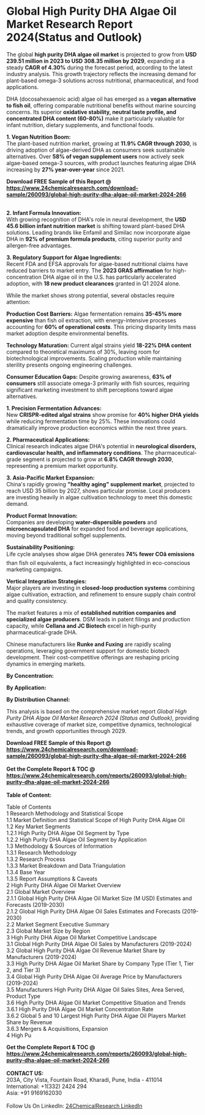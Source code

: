 <h1>Global High Purity DHA Algae Oil Market Research Report 2024(Status and Outlook)</h1><p>The global <strong>high purity DHA algae oil market</strong> is projected to grow from <strong>USD 239.51 million in 2023 to USD 308.35 million by 2029</strong>, expanding at a steady <strong>CAGR of 4.30%</strong> during the forecast period, according to the latest industry analysis. This growth trajectory reflects the increasing demand for plant-based omega-3 solutions across nutritional, pharmaceutical, and food applications.</p><p>DHA (docosahexaenoic acid) algae oil has emerged as a <strong>vegan alternative to fish oil</strong>, offering comparable nutritional benefits without marine sourcing concerns. Its superior <strong>oxidative stability, neutral taste profile, and concentrated DHA content (60-80%)</strong> make it particularly valuable for infant nutrition, dietary supplements, and functional foods.</p><p><strong>1. Vegan Nutrition Boom:</strong><br>
The plant-based nutrition market, growing at <strong>11.9% CAGR through 2030</strong>, is driving adoption of algae-derived DHA as consumers seek sustainable alternatives. Over <strong>58% of vegan supplement users</strong> now actively seek algae-based omega-3 sources, with product launches featuring algae DHA increasing by <strong>27% year-over-year</strong> since 2021.</p><div><b>Download FREE Sample of this Report @ 
            <a href="https://www.24chemicalresearch.com/download-sample/260093/global-high-purity-dha-algae-oil-market-2024-266">
            https://www.24chemicalresearch.com/download-sample/260093/global-high-purity-dha-algae-oil-market-2024-266</a></b></div><br><p><strong>2. Infant Formula Innovation:</strong><br>
With growing recognition of DHA's role in neural development, the <strong>USD 45.6 billion infant nutrition market</strong> is shifting toward plant-based DHA solutions. Leading brands like Enfamil and Similac now incorporate algae DHA in <strong>92% of premium formula products</strong>, citing superior purity and allergen-free advantages.</p><p><strong>3. Regulatory Support for Algae Ingredients:</strong><br>
Recent FDA and EFSA approvals for algae-based nutritional claims have reduced barriers to market entry. The <strong>2023 GRAS affirmation</strong> for high-concentration DHA algae oil in the U.S. has particularly accelerated adoption, with <strong>18 new product clearances</strong> granted in Q1 2024 alone.</p><p>While the market shows strong potential, several obstacles require attention:</p><p><strong>Production Cost Barriers:</strong> Algae fermentation remains <strong>35-45% more expensive</strong> than fish oil extraction, with energy-intensive processes accounting for <strong>60% of operational costs</strong>. This pricing disparity limits mass market adoption despite environmental benefits.</p><p><strong>Technology Maturation:</strong> Current algal strains yield <strong>18-22% DHA content</strong> compared to theoretical maximums of 30%, leaving room for biotechnological improvements. Scaling production while maintaining sterility presents ongoing engineering challenges.</p><p><strong>Consumer Education Gaps:</strong> Despite growing awareness, <strong>63% of consumers</strong> still associate omega-3 primarily with fish sources, requiring significant marketing investment to shift perceptions toward algae alternatives.</p><p><strong>1. Precision Fermentation Advances:</strong><br>
New <strong>CRISPR-edited algal strains</strong> show promise for <strong>40% higher DHA yields</strong> while reducing fermentation time by 25%. These innovations could dramatically improve production economics within the next three years.</p><p><strong>2. Pharmaceutical Applications:</strong><br>
Clinical research indicates algae DHA's potential in <strong>neurological disorders, cardiovascular health, and inflammatory conditions</strong>. The pharmaceutical-grade segment is projected to grow at <strong>6.8% CAGR through 2030</strong>, representing a premium market opportunity.</p><p><strong>3. Asia-Pacific Market Expansion:</strong><br>
China's rapidly growing <strong>"healthy aging" supplement market</strong>, projected to reach USD 35 billion by 2027, shows particular promise. Local producers are investing heavily in algae cultivation technology to meet this domestic demand.</p><p><strong>Product Format Innovation:</strong><br>
	Companies are developing <strong>water-dispersible powders</strong> and <strong>microencapsulated DHA</strong> for expanded food and beverage applications, moving beyond traditional softgel supplements.</p><p><strong>Sustainability Positioning:</strong><br>
	Life cycle analyses show algae DHA generates <strong>74% fewer COâ emissions</strong> than fish oil equivalents, a fact increasingly highlighted in eco-conscious marketing campaigns.</p><p><strong>Vertical Integration Strategies:</strong><br>
	Major players are investing in <strong>closed-loop production systems</strong> combining algae cultivation, extraction, and refinement to ensure supply chain control and quality consistency.</p><p>The market features a mix of <strong>established nutrition companies and specialized algae producers</strong>. DSM leads in patent filings and production capacity, while <strong>Cellana and JC Biotech</strong> excel in high-purity pharmaceutical-grade DHA.</p><p>Chinese manufacturers like <strong>Runke and Fuxing</strong> are rapidly scaling operations, leveraging government support for domestic biotech development. Their cost-competitive offerings are reshaping pricing dynamics in emerging markets.</p><p><strong>By Concentration:</strong></p><p><strong>By Application:</strong></p><p><strong>By Distribution Channel:</strong></p><p>This analysis is based on the comprehensive market report <em>Global High Purity DHA Algae Oil Market Research 2024 (Status and Outlook)</em>, providing exhaustive coverage of market size, competitive dynamics, technological trends, and growth opportunities through 2029.</p><div><b>Download FREE Sample of this Report @ 
            <a href="https://www.24chemicalresearch.com/download-sample/260093/global-high-purity-dha-algae-oil-market-2024-266">
            https://www.24chemicalresearch.com/download-sample/260093/global-high-purity-dha-algae-oil-market-2024-266</a></b></div><br><div><b>Get the Complete Report & TOC @ 
            <a href="https://www.24chemicalresearch.com/reports/260093/global-high-purity-dha-algae-oil-market-2024-266">
            https://www.24chemicalresearch.com/reports/260093/global-high-purity-dha-algae-oil-market-2024-266</a></b></div><br>
            <b>Table of Content:</b><p>Table of Contents<br />
1 Research Methodology and Statistical Scope<br />
1.1 Market Definition and Statistical Scope of High Purity DHA Algae Oil<br />
1.2 Key Market Segments<br />
1.2.1 High Purity DHA Algae Oil Segment by Type<br />
1.2.2 High Purity DHA Algae Oil Segment by Application<br />
1.3 Methodology & Sources of Information<br />
1.3.1 Research Methodology<br />
1.3.2 Research Process<br />
1.3.3 Market Breakdown and Data Triangulation<br />
1.3.4 Base Year<br />
1.3.5 Report Assumptions & Caveats<br />
2 High Purity DHA Algae Oil Market Overview<br />
2.1 Global Market Overview<br />
2.1.1 Global High Purity DHA Algae Oil Market Size (M USD) Estimates and Forecasts (2019-2030)<br />
2.1.2 Global High Purity DHA Algae Oil Sales Estimates and Forecasts (2019-2030)<br />
2.2 Market Segment Executive Summary<br />
2.3 Global Market Size by Region<br />
3 High Purity DHA Algae Oil Market Competitive Landscape<br />
3.1 Global High Purity DHA Algae Oil Sales by Manufacturers (2019-2024)<br />
3.2 Global High Purity DHA Algae Oil Revenue Market Share by Manufacturers (2019-2024)<br />
3.3 High Purity DHA Algae Oil Market Share by Company Type (Tier 1, Tier 2, and Tier 3)<br />
3.4 Global High Purity DHA Algae Oil Average Price by Manufacturers (2019-2024)<br />
3.5 Manufacturers High Purity DHA Algae Oil Sales Sites, Area Served, Product Type<br />
3.6 High Purity DHA Algae Oil Market Competitive Situation and Trends<br />
3.6.1 High Purity DHA Algae Oil Market Concentration Rate<br />
3.6.2 Global 5 and 10 Largest High Purity DHA Algae Oil Players Market Share by Revenue<br />
3.6.3 Mergers & Acquisitions, Expansion<br />
4 High Pu</p><div><b>Get the Complete Report & TOC @ 
            <a href="https://www.24chemicalresearch.com/reports/260093/global-high-purity-dha-algae-oil-market-2024-266">
            https://www.24chemicalresearch.com/reports/260093/global-high-purity-dha-algae-oil-market-2024-266</a></b></div><br><b>CONTACT US:</b><br>
            203A, City Vista, Fountain Road, Kharadi, Pune, India - 411014<br>
            International: +1(332) 2424 294<br>
            Asia: +91 9169162030 <br><br>
            Follow Us On LinkedIn: <a href="https://www.linkedin.com/company/24chemicalresearch/">24ChemicalResearch LinkedIn</a>